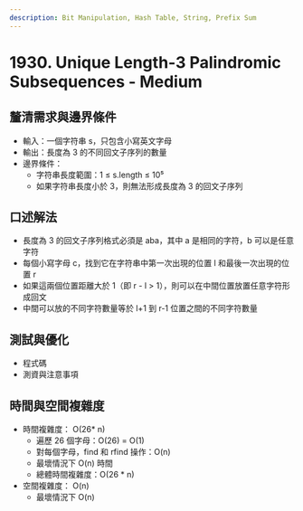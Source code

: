 ```yaml
---
description: Bit Manipulation, Hash Table, String, Prefix Sum
---
```


# 1930. Unique Length-3 Palindromic Subsequences - Medium

## 釐清需求與邊界條件

* 輸入：一個字符串 s，只包含小寫英文字母
* 輸出：長度為 3 的不同回文子序列的數量
* 邊界條件：&#x20;
  * 字符串長度範圍：1 ≤ s.length ≤ 10⁵&#x20;
  * 如果字符串長度小於 3，則無法形成長度為 3 的回文子序列

## 口述解法

* 長度為 3 的回文子序列格式必須是 aba，其中 a 是相同的字符，b 可以是任意字符
* 每個小寫字母 c，找到它在字符串中第一次出現的位置 l 和最後一次出現的位置 r
* 如果這兩個位置距離大於 1（即 r - l > 1），則可以在中間位置放置任意字符形成回文&#x20;
* 中間可以放的不同字符數量等於 l+1 到 r-1 位置之間的不同字符數量

## 測試與優化

* 程式碼
* 測資與注意事項

## 時間與空間複雜度

* 時間複雜度： O(26\* n)
  * 遍歷 26 個字母：O(26) = O(1)
  * 對每個字母，find 和 rfind 操作：O(n)&#x20;
  * 最壞情況下 O(n) 時間
  * 總體時間複雜度：O(26 \* n)
* 空間複雜度： O(n)
  * 最壞情況下 O(n)
